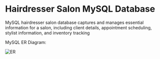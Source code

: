 # Hairdresser Salon MySQL Database
MySQL hairdresser salon database captures and manages essential information for a salon, including client details, appointment scheduling, stylist information, and inventory tracking

MySQL ER Diagram:

![ER](https://github.com/berina-majdancic/HairdresserSalon-Database/assets/106923174/255cca6b-de74-497d-851e-c7b61501b06a)

